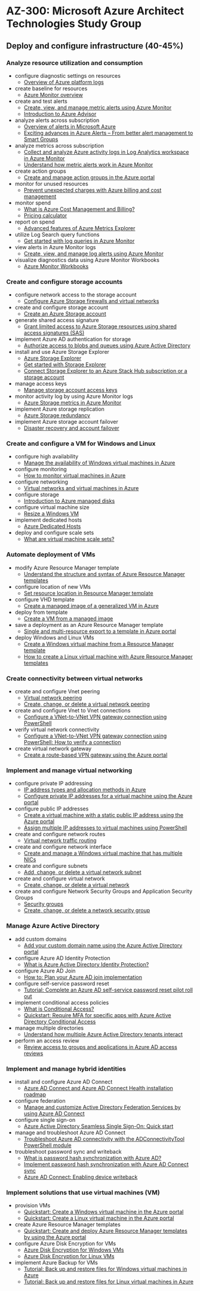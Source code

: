 # AZ-300: Microsoft Azure Architect Technologies Study Group
## Deploy and configure infrastructure (40-45%)

### Analyze resource utilization and consumption
- configure diagnostic settings on resources
  - [Overview of Azure platform logs](https://docs.microsoft.com/en-us/azure/azure-monitor/platform/platform-logs-overview)
- create baseline for resources
  - [Azure Monitor overview](https://docs.microsoft.com/en-us/azure/azure-monitor/overview)
- create and test alerts
  - [Create, view, and manage metric alerts using Azure Monitor](https://docs.microsoft.com/en-us/azure/azure-monitor/platform/alerts-metric)
  - [Introduction to Azure Advisor](https://docs.microsoft.com/en-us/azure/advisor/advisor-overview)
- analyze alerts across subscription
  - [Overview of alerts in Microsoft Azure](https://docs.microsoft.com/en-us/azure/azure-monitor/platform/alerts-overview)
  - [Exciting advances in Azure Alerts – From better alert management to Smart Groups](https://azure.microsoft.com/en-us/blog/exciting-advances-in-azure-alerts-from-better-alert-management-to-smart-groups/)
- analyze metrics across subscription
  - [Collect and analyze Azure activity logs in Log Analytics workspace in Azure Monitor](https://docs.microsoft.com/en-us/azure/azure-monitor/platform/activity-log-collect)
  - [Understand how metric alerts work in Azure Monitor](https://docs.microsoft.com/en-us/azure/azure-monitor/platform/alerts-metric-overview)
- create action groups
  - [Create and manage action groups in the Azure portal](https://docs.microsoft.com/en-us/azure/azure-monitor/platform/action-groups)
- monitor for unused resources
  - [Prevent unexpected charges with Azure billing and cost management](https://docs.microsoft.com/en-us/azure/cost-management-billing/manage/getting-started)
- monitor spend
  - [What is Azure Cost Management and Billing?](https://docs.microsoft.com/en-us/azure/cost-management-billing/cost-management-billing-overview)
  - [Pricing calculator](https://azure.microsoft.com/en-us/pricing/calculator/)
- report on spend
  - [Advanced features of Azure Metrics Explorer](https://docs.microsoft.com/en-us/azure/azure-monitor/platform/metrics-charts)
- utilize Log Search query functions
  - [Get started with log queries in Azure Monitor](https://docs.microsoft.com/en-us/azure/azure-monitor/log-query/get-started-queries)
- view alerts in Azure Monitor logs
  - [Create, view, and manage log alerts using Azure Monitor](https://docs.microsoft.com/en-us/azure/azure-monitor/platform/alerts-log)
- visualize diagnostics data using Azure Monitor Workbooks
  - [Azure Monitor Workbooks](https://docs.microsoft.com/en-us/azure/azure-monitor/platform/workbooks-overview)

### Create and configure storage accounts
- configure network access to the storage account
  - [Configure Azure Storage firewalls and virtual networks](https://docs.microsoft.com/en-us/azure/storage/common/storage-network-security)
- create and configure storage account
  - [Create an Azure Storage account](https://docs.microsoft.com/en-us/azure/storage/common/storage-account-create)
- generate shared access signature
  - [Grant limited access to Azure Storage resources using shared access signatures (SAS)](https://docs.microsoft.com/en-us/azure/storage/common/storage-sas-overview)
- implement Azure AD authentication for storage
  - [Authorize access to blobs and queues using Azure Active Directory](https://docs.microsoft.com/en-us/azure/storage/common/storage-auth-aad)
- install and use Azure Storage Explorer
  - [Azure Storage Explorer](https://azure.microsoft.com/en-us/features/storage-explorer/)
  - [Get started with Storage Explorer](https://docs.microsoft.com/en-us/azure/vs-azure-tools-storage-manage-with-storage-explorer)
  - [Connect Storage Explorer to an Azure Stack Hub subscription or a storage account](https://docs.microsoft.com/en-us/azure-stack/user/azure-stack-storage-connect-se)
- manage access keys
  - [Manage storage account access keys](https://docs.microsoft.com/en-us/azure/storage/common/storage-account-keys-manage)
- monitor activity log by using Azure Monitor logs
  - [Azure Storage metrics in Azure Monitor](https://docs.microsoft.com/en-us/azure/storage/common/storage-metrics-in-azure-monitor)
- implement Azure storage replication
  - [Azure Storage redundancy](https://docs.microsoft.com/en-us/azure/storage/common/storage-redundancy)
- implement Azure storage account failover
  - [Disaster recovery and account failover](https://docs.microsoft.com/en-us/azure/storage/common/storage-disaster-recovery-guidance)

### Create and configure a VM for Windows and Linux
- configure high availability
  - [Manage the availability of Windows virtual machines in Azure](https://docs.microsoft.com/en-us/azure/virtual-machines/windows/manage-availability)
- configure monitoring
  - [How to monitor virtual machines in Azure](https://docs.microsoft.com/en-us/azure/virtual-machines/windows/monitor)
- configure networking
  - [Virtual networks and virtual machines in Azure](https://docs.microsoft.com/en-us/azure/virtual-machines/windows/network-overview)
- configure storage
  - [Introduction to Azure managed disks](https://docs.microsoft.com/en-us/azure/virtual-machines/windows/managed-disks-overview)
- configure virtual machine size
  - [Resize a Windows VM](https://docs.microsoft.com/en-us/azure/virtual-machines/windows/resize-vm)
- implement dedicated hosts
  - [Azure Dedicated Hosts](https://docs.microsoft.com/en-us/azure/virtual-machines/windows/dedicated-hosts)
- deploy and configure scale sets
  - [What are virtual machine scale sets?](https://docs.microsoft.com/en-us/azure/virtual-machine-scale-sets/overview)

### Automate deployment of VMs
- modify Azure Resource Manager template
  - [Understand the structure and syntax of Azure Resource Manager templates](https://docs.microsoft.com/en-us/azure/azure-resource-manager/templates/template-syntax)
- configure location of new VMs
  - [Set resource location in Resource Manager template](https://docs.microsoft.com/en-us/azure/azure-resource-manager/templates/resource-location)
- configure VHD template
  - [Create a managed image of a generalized VM in Azure](https://docs.microsoft.com/en-us/azure/virtual-machines/windows/capture-image-resource)
- deploy from template
  - [Create a VM from a managed image](https://docs.microsoft.com/en-us/azure/virtual-machines/windows/create-vm-generalized-managed)
- save a deployment as an Azure Resource Manager template
  - [Single and multi-resource export to a template in Azure portal](https://docs.microsoft.com/en-us/azure/azure-resource-manager/templates/export-template-portal)
- deploy Windows and Linux VMs
  - [Create a Windows virtual machine from a Resource Manager template](https://docs.microsoft.com/en-us/azure/virtual-machines/windows/ps-template)
  - [How to create a Linux virtual machine with Azure Resource Manager templates](https://docs.microsoft.com/en-us/azure/virtual-machines/linux/create-ssh-secured-vm-from-template)

### Create connectivity between virtual networks
- create and configure Vnet peering
  - [Virtual network peering](https://docs.microsoft.com/en-us/azure/virtual-network/virtual-network-peering-overview)
  - [Create, change, or delete a virtual network peering](https://docs.microsoft.com/en-us/azure/virtual-network/virtual-network-manage-peering)
- create and configure Vnet to Vnet connections
  - [Configure a VNet-to-VNet VPN gateway connection using PowerShell](https://docs.microsoft.com/en-us/azure/vpn-gateway/vpn-gateway-vnet-vnet-rm-ps)
- verify virtual network connectivity
  - [Configure a VNet-to-VNet VPN gateway connection using PowerShell: How to verify a connection](https://docs.microsoft.com/en-us/azure/vpn-gateway/vpn-gateway-vnet-vnet-rm-ps#verify)
- create virtual network gateway
  - [Create a route-based VPN gateway using the Azure portal](https://docs.microsoft.com/en-us/azure/vpn-gateway/create-routebased-vpn-gateway-portal)

### Implement and manage virtual networking
- configure private IP addressing
  - [IP address types and allocation methods in Azure](https://docs.microsoft.com/en-us/azure/virtual-network/virtual-network-ip-addresses-overview-arm)
  - [Configure private IP addresses for a virtual machine using the Azure portal](https://docs.microsoft.com/en-us/azure/virtual-network/virtual-networks-static-private-ip-arm-pportal)
- configure public IP addresses
  - [Create a virtual machine with a static public IP address using the Azure portal](https://docs.microsoft.com/en-us/azure/virtual-network/virtual-network-deploy-static-pip-arm-portal)
  - [Assign multiple IP addresses to virtual machines using PowerShell](https://docs.microsoft.com/en-us/azure/virtual-network/virtual-network-multiple-ip-addresses-powershell)
- create and configure network routes
  - [Virtual network traffic routing](https://docs.microsoft.com/en-us/azure/virtual-network/virtual-networks-udr-overview)
- create and configure network interface
  - [Create and manage a Windows virtual machine that has multiple NICs](https://docs.microsoft.com/en-us/azure/virtual-machines/windows/multiple-nics)
- create and configure subnets
  - [Add, change, or delete a virtual network subnet](https://docs.microsoft.com/en-us/azure/virtual-network/virtual-network-manage-subnet)
- create and configure virtual network
  - [Create, change, or delete a virtual network](https://docs.microsoft.com/en-us/azure/virtual-network/manage-virtual-network)
- create and configure Network Security Groups and Application Security Groups
  - [Security groups](https://docs.microsoft.com/en-us/azure/virtual-network/security-overview)
  - [Create, change, or delete a network security group](https://docs.microsoft.com/en-us/azure/virtual-network/manage-network-security-group)

### Manage Azure Active Directory
- add custom domains
  - [Add your custom domain name using the Azure Active Directory portal](https://docs.microsoft.com/en-us/azure/active-directory/fundamentals/add-custom-domain)
- configure Azure AD Identity Protection
  - [What is Azure Active Directory Identity Protection?](https://docs.microsoft.com/en-us/azure/active-directory/identity-protection/overview-identity-protection)
- configure Azure AD Join
  - [How to: Plan your Azure AD join implementation](https://docs.microsoft.com/en-us/azure/active-directory/devices/azureadjoin-plan)
- configure self-service password reset
  - [Tutorial: Complete an Azure AD self-service password reset pilot roll out](https://docs.microsoft.com/en-us/azure/active-directory/authentication/tutorial-sspr-pilot)
- implement conditional access policies
  - [What is Conditional Access?](https://docs.microsoft.com/en-us/azure/active-directory/conditional-access/overview)
  - [Quickstart: Require MFA for specific apps with Azure Active Directory Conditional Access](https://docs.microsoft.com/en-us/azure/active-directory/conditional-access/app-based-mfa)
- manage multiple directories
  - [Understand how multiple Azure Active Directory tenants interact](https://docs.microsoft.com/en-us/azure/active-directory/users-groups-roles/licensing-directory-independence)
- perform an access review
  - [Review access to groups and applications in Azure AD access reviews](https://docs.microsoft.com/en-us/azure/active-directory/governance/perform-access-review)

### Implement and manage hybrid identities
- install and configure Azure AD Connect
  - [Azure AD Connect and Azure AD Connect Health installation roadmap](https://docs.microsoft.com/en-us/azure/active-directory/hybrid/how-to-connect-install-roadmap)
- configure federation
  - [Manage and customize Active Directory Federation Services by using Azure AD Connect](https://docs.microsoft.com/en-us/azure/active-directory/hybrid/how-to-connect-fed-management)
- configure single sign-on
  - [Azure Active Directory Seamless Single Sign-On: Quick start](https://docs.microsoft.com/en-us/azure/active-directory/hybrid/how-to-connect-sso-quick-start)
- manage and troubleshoot Azure AD Connect
  - [Troubleshoot Azure AD connectivity with the ADConnectivityTool PowerShell module](https://docs.microsoft.com/en-us/azure/active-directory/hybrid/how-to-connect-adconnectivitytools)
- troubleshoot password sync and writeback
  - [What is password hash synchronization with Azure AD?](https://docs.microsoft.com/en-us/azure/active-directory/hybrid/whatis-phs)
  - [Implement password hash synchronization with Azure AD Connect sync](https://docs.microsoft.com/en-us/azure/active-directory/hybrid/how-to-connect-password-hash-synchronization)
  - [Azure AD Connect: Enabling device writeback](https://docs.microsoft.com/en-us/azure/active-directory/hybrid/how-to-connect-device-writeback)

### Implement solutions that use virtual machines (VM)
- provision VMs
  - [Quickstart: Create a Windows virtual machine in the Azure portal](https://docs.microsoft.com/en-us/azure/virtual-machines/windows/quick-create-portal)
  - [Quickstart: Create a Linux virtual machine in the Azure portal](https://docs.microsoft.com/en-us/azure/virtual-machines/linux/quick-create-portal)
- create Azure Resource Manager templates
  - [Quickstart: Create and deploy Azure Resource Manager templates by using the Azure portal](https://docs.microsoft.com/en-us/azure/azure-resource-manager/templates/quickstart-create-templates-use-the-portal)
- configure Azure Disk Encryption for VMs
  - [Azure Disk Encryption for Windows VMs](https://docs.microsoft.com/en-us/azure/virtual-machines/windows/disk-encryption-overview)
  - [Azure Disk Encryption for Linux VMs](https://docs.microsoft.com/en-us/azure/virtual-machines/linux/disk-encryption-overview)
- implement Azure Backup for VMs
  - [Tutorial: Back up and restore files for Windows virtual machines in Azure](https://docs.microsoft.com/en-us/azure/virtual-machines/windows/tutorial-backup-vms)
  - [Tutorial: Back up and restore files for Linux virtual machines in Azure](https://docs.microsoft.com/en-us/azure/virtual-machines/linux/tutorial-backup-vms)